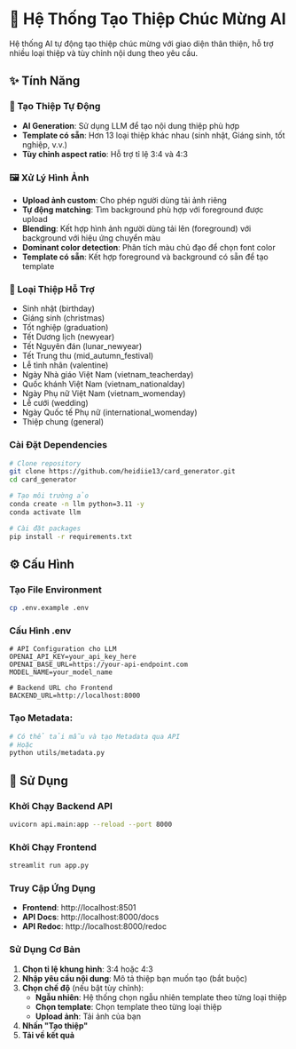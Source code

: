 # 🌟 Hệ Thống Tạo Thiệp Chúc Mừng AI

Hệ thống AI tự động tạo thiệp chúc mừng với giao diện thân thiện, hỗ trợ nhiều loại thiệp và tùy chỉnh nội dung theo yêu cầu.

## ✨ Tính Năng

### 🎨 Tạo Thiệp Tự Động
- **AI Generation**: Sử dụng LLM để tạo nội dung thiệp phù hợp
- **Template có sẵn**: Hơn 13 loại thiệp khác nhau (sinh nhật, Giáng sinh, tốt nghiệp, v.v.)
- **Tùy chỉnh aspect ratio**: Hỗ trợ tỉ lệ 3:4 và 4:3

### 🖼️ Xử Lý Hình Ảnh
- **Upload ảnh custom**: Cho phép người dùng tải ảnh riêng
- **Tự động matching**: Tìm background phù hợp với foreground được upload
- **Blending**: Kết hợp hình ảnh người dùng tải lên (foreground) với background với hiệu ứng chuyển màu
- **Dominant color detection**: Phân tích màu chủ đạo để chọn font color
- **Template có sẵn**: Kết hợp foreground và background có sẵn để tạo template

### 🎯 Loại Thiệp Hỗ Trợ
- Sinh nhật (birthday)
- Giáng sinh (christmas)
- Tốt nghiệp (graduation)
- Tết Dương lịch (newyear)
- Tết Nguyên đán (lunar_newyear)
- Tết Trung thu (mid_autumn_festival)
- Lễ tình nhân (valentine)
- Ngày Nhà giáo Việt Nam (vietnam_teacherday)
- Quốc khánh Việt Nam (vietnam_nationalday)
- Ngày Phụ nữ Việt Nam (vietnam_womenday)
- Lễ cưới (wedding)
- Ngày Quốc tế Phụ nữ (international_womenday)
- Thiệp chung (general)

### Cài Đặt Dependencies

```bash
# Clone repository
git clone https://github.com/heidiie13/card_generator.git
cd card_generator

# Tạo môi trường ảo
conda create -n llm python=3.11 -y
conda activate llm

# Cài đặt packages
pip install -r requirements.txt
```

## ⚙️ Cấu Hình

### Tạo File Environment
```bash
cp .env.example .env
```

### Cấu Hình .env
```env
# API Configuration cho LLM
OPENAI_API_KEY=your_api_key_here
OPENAI_BASE_URL=https://your-api-endpoint.com
MODEL_NAME=your_model_name

# Backend URL cho Frontend
BACKEND_URL=http://localhost:8000
```

### Tạo Metadata:
```bash
# Có thể tải mẫu và tạo Metadata qua API
# Hoặc
python utils/metadata.py
```

## 🎯 Sử Dụng

### Khởi Chạy Backend API
```bash
uvicorn api.main:app --reload --port 8000
```

### Khởi Chạy Frontend
```bash
streamlit run app.py
```

### Truy Cập Ứng Dụng
- **Frontend**: http://localhost:8501
- **API Docs**: http://localhost:8000/docs
- **API Redoc**: http://localhost:8000/redoc

### Sử Dụng Cơ Bản

1. **Chọn tỉ lệ khung hình**: 3:4 hoặc 4:3
2. **Nhập yêu cầu nội dung**: Mô tả thiệp bạn muốn tạo (bắt buộc)
3. **Chọn chế độ** (nếu bật tùy chỉnh):
   - **Ngẫu nhiên**: Hệ thống chọn ngẫu nhiên template theo từng loại thiệp
   - **Chọn template**: Chọn template theo từng loại thiệp
   - **Upload ảnh**: Tải ảnh của bạn
4. **Nhấn "Tạo thiệp"**
5. **Tải về kết quả**